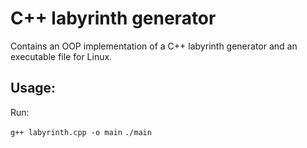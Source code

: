 # C++ labyrinth generator

Contains an OOP implementation of a C++ labyrinth generator and an executable file for Linux.

## Usage:

Run:

`g++ labyrinth.cpp -o main`
`./main`
